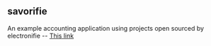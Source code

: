 ## savorifie

An example accounting application using projects open sourced by electronifie -- [This link](https://github.com/electronifie/accountifie) 
